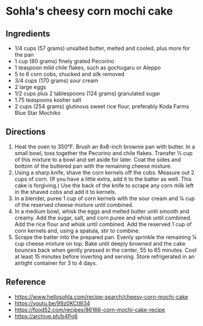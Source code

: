 # Sohla's cheesy corn mochi cake

## Ingredients

- 1/4 cups (57 grams) unsalted butter, melted and cooled, plus more for the pan
- 1 cup (80 grams) finely grated Pecorino
- 1 teaspoon mild chile flakes, such as gochugaru or Aleppo
- 5 to 6 corn cobs, shucked and silk removed
- 3/4 cups (170 grams) sour cream
- 2 large eggs
- 1/2 cups plus 2 tablespoons (124 grams) granulated sugar
- 1.75 teaspoons kosher salt
- 2 cups (254 grams) glutinous sweet rice flour, preferably Koda Farms Blue Star Mochiko

## Directions

1. Heat the oven to 350°F. Brush an 8x8-inch brownie pan with butter. In a small bowl, toss together the Pecorino and chile flakes. Transfer ½ cup of this mixture to a bowl and set aside for later. Coat the sides and bottom of the buttered pan with the remaining cheese mixture.
2. Using a sharp knife, shave the corn kernels off the cobs. Measure out 2 cups of corn. (If you have a little extra, add it to the batter as well. This cake is forgiving.) Use the back of the knife to scrape any corn milk left in the shaved cobs and add it to kernels.
3. In a blender, puree 1 cup of corn kernels with the sour cream and ¼ cup of the reserved cheese mixture until combined.
4. In a medium bowl, whisk the eggs and melted butter until smooth and creamy. Add the sugar, salt, and corn puree and whisk until combined. Add the rice flour and whisk until combined. Add the reserved 1 cup of corn kernels and, using a spatula, stir to combine.
5. Scrape the batter into the prepared pan. Evenly sprinkle the remaining ¼ cup cheese mixture on top. Bake until deeply browned and the cake bounces back when gently pressed in the center, 55 to 65 minutes. Cool at least 15 minutes before inverting and serving. Store refrigerated in an airtight container for 3 to 4 days.

## Reference

- <https://www.hellosohla.com/recipe-search/cheesy-corn-mochi-cake>
- <https://youtu.be/99z0KCt8I34>
- <https://food52.com/recipes/86166-corn-mochi-cake-recipe>
- <https://archive.ph/b4Po6>

